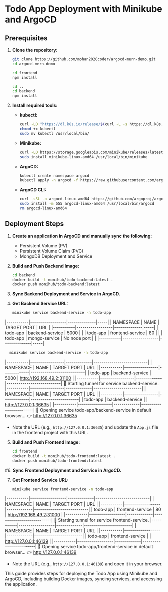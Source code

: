 
# Todo App Deployment with Minikube and ArgoCD

## Prerequisites

1. **Clone the repository:**
    ```sh
    git clone https://github.com/mohan2020coder/argocd-mern-demo.git
    cd argocd-mern-demo

    cd frontend
    npm install

    cd ..
    cd backend
    npm install
    ```

2. **Install required tools:**

    - **kubectl:**
      ```sh
      curl -LO "https://dl.k8s.io/release/$(curl -L -s https://dl.k8s.io/release/stable.txt)/bin/linux/amd64/kubectl"
      chmod +x kubectl
      sudo mv kubectl /usr/local/bin/
      ```

    - **Minikube:**
      ```sh
      curl -LO https://storage.googleapis.com/minikube/releases/latest/minikube-linux-amd64
      sudo install minikube-linux-amd64 /usr/local/bin/minikube
      ```

    - **ArgoCD:**
      ```sh
      kubectl create namespace argocd
      kubectl apply -n argocd -f https://raw.githubusercontent.com/argoproj/argo-cd/stable/manifests/install.yaml
      ```

    - **ArgoCD CLI:**
      ```sh
      curl -sSL -o argocd-linux-amd64 https://github.com/argoproj/argo-cd/releases/latest/download/argocd-linux-amd64
      sudo install -m 555 argocd-linux-amd64 /usr/local/bin/argocd
      rm argocd-linux-amd64
      ```


## Deployment Steps

1. **Create an application in ArgoCD and manually sync the following:**
    - Persistent Volume (PV)
    - Persistent Volume Claim (PVC)
    - MongoDB Deployment and Service


2. **Build and Push Backend Image:**
    ```sh
    cd backend
    docker build -t monihub/todo-backend:latest .
    docker push monihub/todo-backend:latest
    ```




3. **Sync Backend Deployment and Service in ArgoCD.**

4. **Get Backend Service URL:**
    ```sh
    minikube service backend-service -n todo-app
    ```
|-----------|------------------|--------------|-----|
| NAMESPACE |       NAME       | TARGET PORT  | URL |
|-----------|------------------|--------------|-----|
| todo-app  | backend-service  |         5000 |     |
| todo-app  | frontend-service |           80 |     |
| todo-app  | mongo-service    | No node port |     |
|-----------|------------------|--------------|-----|


  ```sh
    minikube service backend-service -n todo-app
  ```
|-----------|-----------------|-------------|---------------------------|
| NAMESPACE |      NAME       | TARGET PORT |            URL            |
|-----------|-----------------|-------------|---------------------------|
| todo-app  | backend-service |        5000 | http://192.168.49.2:31100 |
|-----------|-----------------|-------------|---------------------------|
🏃  Starting tunnel for service backend-service.
|-----------|-----------------|-------------|------------------------|
| NAMESPACE |      NAME       | TARGET PORT |          URL           |
|-----------|-----------------|-------------|------------------------|
| todo-app  | backend-service |             | http://127.0.0.1:36635 |
|-----------|-----------------|-------------|------------------------|
🎉  Opening service todo-app/backend-service in default browser...
👉  http://127.0.0.1:36635


 - Note the URL (e.g., `http://127.0.0.1:36635`) and update the `App.js` file in the frontend project with this URL.


5. **Build and Push Frontend Image:**
    ```sh
    cd frontend
    docker build -t monihub/todo-frontend:latest .
    docker push monihub/todo-frontend:latest
    ```


#6. **Sync Frontend Deployment and Service in ArgoCD.**

7. **Get Frontend Service URL:**
    ```sh
    minikube service frontend-service -n todo-app
    ```

   



|-----------|------------------|-------------|---------------------------|
| NAMESPACE |       NAME       | TARGET PORT |            URL            |
|-----------|------------------|-------------|---------------------------|
| todo-app  | frontend-service |          80 | http://192.168.49.2:31000 |
|-----------|------------------|-------------|---------------------------|
🏃  Starting tunnel for service frontend-service.
|-----------|------------------|-------------|------------------------|
| NAMESPACE |       NAME       | TARGET PORT |          URL           |
|-----------|------------------|-------------|------------------------|
| todo-app  | frontend-service |             | http://127.0.0.1:46139 |
|-----------|------------------|-------------|------------------------|
🎉  Opening service todo-app/frontend-service in default browser...
👉  http://127.0.0.1:46139


 - Note the URL (e.g., `http://127.0.0.1:46139`) and open it in your browser.


 This guide provides steps for deploying the Todo App using Minikube and ArgoCD, including building Docker images, syncing services, and accessing the application.

